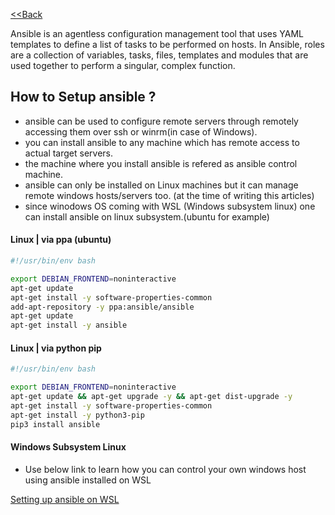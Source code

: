 [<<Back](index.md)

Ansible is an agentless configuration management tool that uses YAML templates to define a list of tasks to be performed on hosts. In Ansible, roles are a collection of variables, tasks, files, templates and modules that are used together to perform a singular, complex function.

## How to Setup ansible ?

* ansible can be used to configure remote servers through remotely accessing them over ssh or winrm(in case of Windows).
* you can install ansible to any machine which has remote access to actual target servers. 
* the machine where you install ansible is refered as ansible control machine.
* ansible can only be installed on Linux machines but it can manage remote windows hosts/servers too. (at the time of writing this articles)
* since winodows OS coming with WSL (Windows subsystem linux) one can install ansible on linux subsystem.(ubuntu for example)

#### Linux | via ppa (ubuntu)

```bash
#!/usr/bin/env bash

export DEBIAN_FRONTEND=noninteractive
apt-get update
apt-get install -y software-properties-common
add-apt-repository -y ppa:ansible/ansible
apt-get update
apt-get install -y ansible
```

#### Linux | via python pip

```bash
#!/usr/bin/env bash

export DEBIAN_FRONTEND=noninteractive
apt-get update && apt-get upgrade -y && apt-get dist-upgrade -y
apt-get install -y software-properties-common
apt-get install -y python3-pip
pip3 install ansible
```

#### Windows Subsystem Linux
* Use below link to learn how you can control your own windows host using ansible installed on WSL

[Setting up ansible on WSL](https://github.com/hclpandv/setting-up-wsl-ansible-to-control-windows-host)
